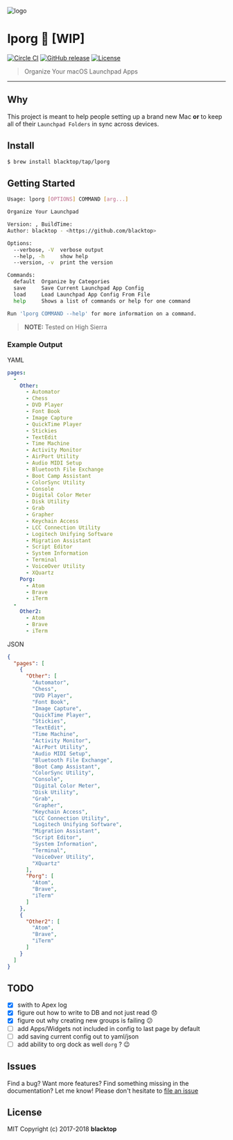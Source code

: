 ![logo](https://github.com/blacktop/lporg/raw/master/porg.jpeg)

# lporg :construction: [WIP]

[![Circle CI](https://circleci.com/gh/blacktop/lporg.png?style=shield)](https://circleci.com/gh/blacktop/lporg) [![GitHub release](https://img.shields.io/github/release/blacktop/lporg.svg)](https://github.com/https://github.com/blacktop/lporg/releases/releases) [![License](http://img.shields.io/:license-mit-blue.svg)](http://doge.mit-license.org)

> Organize Your macOS Launchpad Apps

--------------------------------------------------------------------------------

## Why

This project is meant to help people setting up a brand new Mac **or** to keep all of their `Launchpad Folders` in sync across devices.

## Install

```sh
$ brew install blacktop/tap/lporg
```

## Getting Started

```sh
Usage: lporg [OPTIONS] COMMAND [arg...]

Organize Your Launchpad

Version: , BuildTime:
Author: blacktop - <https://github.com/blacktop>

Options:
  --verbose, -V  verbose output
  --help, -h     show help
  --version, -v  print the version

Commands:
  default  Organize by Categories
  save     Save Current Launchpad App Config
  load     Load Launchpad App Config From File
  help     Shows a list of commands or help for one command

Run 'lporg COMMAND --help' for more information on a command.
```

> **NOTE:** Tested on High Sierra

### Example Output

YAML

```yaml
pages:
  -
    Other:
      - Automator
      - Chess
      - DVD Player
      - Font Book
      - Image Capture
      - QuickTime Player
      - Stickies
      - TextEdit
      - Time Machine
      - Activity Monitor
      - AirPort Utility
      - Audio MIDI Setup
      - Bluetooth File Exchange
      - Boot Camp Assistant
      - ColorSync Utility
      - Console
      - Digital Color Meter
      - Disk Utility
      - Grab
      - Grapher
      - Keychain Access
      - LCC Connection Utility
      - Logitech Unifying Software
      - Migration Assistant
      - Script Editor
      - System Information
      - Terminal
      - VoiceOver Utility
      - XQuartz
    Porg:
      - Atom
      - Brave
      - iTerm
  -
    Other2:
      - Atom
      - Brave
      - iTerm
```

JSON

```json
{
  "pages": [
    {
      "Other": [
        "Automator",
        "Chess",
        "DVD Player",
        "Font Book",
        "Image Capture",
        "QuickTime Player",
        "Stickies",
        "TextEdit",
        "Time Machine",
        "Activity Monitor",
        "AirPort Utility",
        "Audio MIDI Setup",
        "Bluetooth File Exchange",
        "Boot Camp Assistant",
        "ColorSync Utility",
        "Console",
        "Digital Color Meter",
        "Disk Utility",
        "Grab",
        "Grapher",
        "Keychain Access",
        "LCC Connection Utility",
        "Logitech Unifying Software",
        "Migration Assistant",
        "Script Editor",
        "System Information",
        "Terminal",
        "VoiceOver Utility",
        "XQuartz"
      ],
      "Porg": [
        "Atom",
        "Brave",
        "iTerm"
      ]
    },
    {
      "Other2": [
        "Atom",
        "Brave",
        "iTerm"
      ]
    }
  ]
}
```

## TODO

- [x] swith to Apex log
- [x] figure out how to write to DB and not just read :disappointed:
- [x] figure out why creating new groups is failing :confused:
- [ ] add Apps/Widgets not included in config to last page by default
- [ ] add saving current config out to yaml/json
- [ ] add ability to org dock as well `dorg` ? :wink:

## Issues

Find a bug? Want more features? Find something missing in the documentation? Let me know! Please don't hesitate to [file an issue](https://github.com/blacktop/lporg/issues/new)

## License

MIT Copyright (c) 2017-2018 **blacktop**
